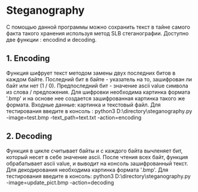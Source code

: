 # Steganography
С помощью данной программы можно сохранить текст в тайне самого факта такого хранения используя метод SLB стеганографии. 
Доступно две функции : encodind и decoding.

## 1. Encoding
Функция шифрует текст методом замены двух последних битов в каждом байте. Последний бит в байте - указатель на то, зашифрован ли байт или нет (1 / 0). Предпоследний бит - значение ascii value символа из слова / предложения.
Для шифровки необходима картинка формата '.bmp' и на основе нее создается зашифрованная картинка такого же формата.
Входные данные: картинка и текстовый файл.
Для тестирования введите в консоль :
python3 D:\\directory\\steganography.py -image=test.bmp -text_path=text.txt -action=encoding

## 2. Decoding
Функция в цикле считывает байты и с каждого байта вычленяет бит, который несет в себе значение ascii. После чтения всех байт, функция обрабатывает ascii value, и выводит на консоль зашифрованный текст. Для декодирования необходима картинка  формата '.bmp'.
Для тестирования введите в консоль:
python3 D:\\directory\\steganography.py 
-image=update_pict.bmp -action=decoding
